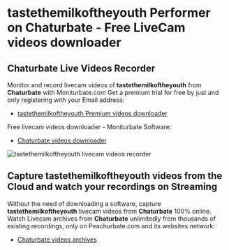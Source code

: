 # tastethemilkoftheyouth Performer on Chaturbate - Free LiveCam videos downloader

## Chaturbate Live Videos Recorder

Monitor and record livecam videos of **tastethemilkoftheyouth** from **Chaturbate** with Moniturbate.com
Get a premium trial for free by just and only registering with your Email address:
* [tastethemilkoftheyouth Premium videos downloader](https://moniturbate.com/request-demo-licence-key.html)

Free livecam videos downloader - Moniturbate Software:
* [Chaturbate videos downloader](https://moniturbate.com/moniturbate-download-software.html)

![tastethemilkoftheyouth livecam videos recorder](https://peachurnet.com/templates/moniturbate-software.png)


## Capture tastethemilkoftheyouth videos from the Cloud and watch your recordings on Streaming

Without the need of downloading a software, capture **tastethemilkoftheyouth** livecam videos from **Chaturbate** 100% online.
Watch Livecam archives from **Chaturbate** unlimitedly from thousands of existing recordings, only on Peachurbate.com and its websites network:
* [Chaturbate videos archives](https://peachurnet.com/)